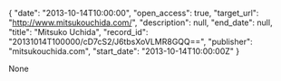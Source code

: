 {
  "date": "2013-10-14T10:00:00", 
  "open_access": true, 
  "target_url": "http://www.mitsukouchida.com/", 
  "description": null, 
  "end_date": null, 
  "title": "Mitsuko Uchida", 
  "record_id": "20131014T100000/cD7cS2/J6tbsXoVLMR8GQQ==", 
  "publisher": "mitsukouchida.com", 
  "start_date": "2013-10-14T10:00:00Z"
}

None